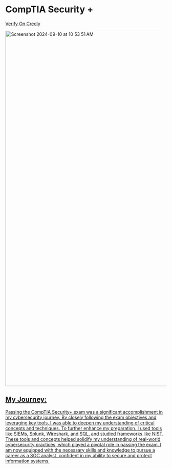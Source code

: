 # CompTIA Security +
<a href="https://www.credly.com/earner/earned/badge/d7ffd6f2-7023-4419-925b-d533f2d752e8" target="_blank">Verify On Credly

<img width="1109" alt="Screenshot 2024-09-10 at 10 53 51 AM" src="https://github.com/user-attachments/assets/43652ef7-db6a-4407-af3f-b1a3965324c4">

## My Journey: 

Passing the CompTIA Security+ exam was a significant accomplishment in my cybersecurity journey. By closely following the exam objectives and leveraging key tools, I was able to deepen my understanding of critical concepts and techniques.
To further enhance my preparation, I used tools like SIEMs, Splunk, Wireshark, and SQL, and studied frameworks like NIST. These tools and concepts helped solidify my understanding of real-world cybersecurity practices, which played a pivotal role in passing the exam. I am now equipped with the necessary skills and knowledge to pursue a career as a SOC analyst, confident in my ability to secure and protect information systems.
